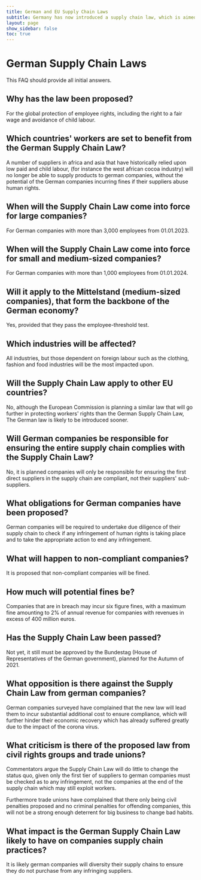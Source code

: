```yaml
---
title: German and EU Supply Chain Laws
subtitle: Germany has now introduced a supply chain law, which is aimed to protect the human rights and working conditions of all employees involved in the supply chain.
layout: page
show_sidebar: false
toc: true
---
```


# German Supply Chain Laws
This FAQ should provide all initial answers.

## Why has the law been proposed? 

For the global protection of employee rights, including the right to a fair wage and avoidance of child labour.

## Which countries' workers are set to benefit from the German Supply Chain Law?

A number of suppliers in africa and asia that have historically relied upon low paid and child labour, (for instance the west african cocoa industry) will no longer be able to supply products to german companies, without the potential of the German companies incurring fines if their suppliers abuse human rights.

## When will the Supply Chain Law come into force for large companies?

For German companies with more than 3,000 employees from 01.01.2023. 

## When will the Supply Chain Law come into force for small and medium-sized companies?

For German companies with more than 1,000 employees from 01.01.2024.

## Will it apply to the Mittelstand (medium-sized companies), that form the backbone of the German economy?

Yes, provided that they pass the employee-threshold test.

## Which industries will be affected?

All industries, but those dependent on foreign labour such as the clothing, fashion and food industries will be the most impacted upon.

## Will the Supply Chain Law  apply to other EU countries?

No, although the European Commission is planning a similar law that will go further in protecting workers' rights than the German Supply Chain Law, The German law is likely to be introduced sooner.

## Will German companies be responsible for ensuring the entire supply chain complies with the Supply Chain Law?

No, it is planned companies will only be responsible for ensuring the first direct suppliers in the supply chain are compliant, not their suppliers' sub-suppliers.

## What obligations for German companies have been proposed?

German companies will be required to undertake due diligence of their supply chain to check if any infringement of human rights is taking place and to take the appropriate action to end any infringement.

## What will happen to non-compliant companies?

It is proposed that non-compliant companies will be fined.

## How much will potential fines be?

Companies that are in breach may incur six figure fines, with a maximum fine amounting to 2% of annual revenue for companies with revenues in excess of 400 million euros.

## Has the Supply Chain Law been passed?

Not yet, it still must be approved by the  Bundestag (House of Representatives of the German government), planned for the Autumn of 2021.

## What opposition is there against the Supply Chain Law from german companies?

German companies surveyed have complained that the new law will lead them to incur substantial additional cost to ensure compliance, which will further hinder their economic recovery which has already suffered greatly due to the impact of the corona virus.

## What criticism is there of the proposed law from civil rights groups and trade unions?

Commentators argue the Supply Chain Law will do little to change the status quo, given only the first tier of suppliers to german companies must be checked as to any infringement, not the companies at the end of the supply chain which may still exploit workers.

Furthermore trade unions have complained that there only being civil penalties proposed and no criminal penalties for offending companies, this will not be a strong enough deterrent for big business to change bad habits.

## What impact is the German Supply Chain Law likely to have on companies supply chain practices?

It is likely german companies will diversity their supply chains to ensure they do not purchase from any infringing suppliers.

